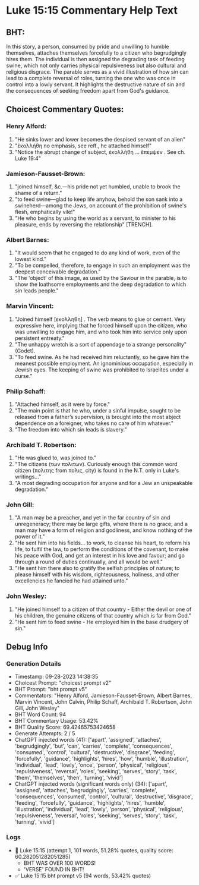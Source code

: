 # Luke 15:15 Commentary Help Text

## BHT:
In this story, a person, consumed by pride and unwilling to humble themselves, attaches themselves forcefully to a citizen who begrudgingly hires them. The individual is then assigned the degrading task of feeding swine, which not only carries physical repulsiveness but also cultural and religious disgrace. The parable serves as a vivid illustration of how sin can lead to a complete reversal of roles, turning the one who was once in control into a lowly servant. It highlights the destructive nature of sin and the consequences of seeking freedom apart from God's guidance.

## Choicest Commentary Quotes:
### Henry Alford:
1. "He sinks lower and lower becomes the despised servant of an alien"
2. "ἐκολλήθη no emphasis, see reff., he attached himself"
3. "Notice the abrupt change of subject, ἐκολλήθη … ἔπεμψεν . See ch. Luke 19:4"

### Jamieson-Fausset-Brown:
1. "joined himself, &c.—his pride not yet humbled, unable to brook the shame of a return."
2. "to feed swine—glad to keep life anyhow, behold the son sank into a swineherd—among the Jews, on account of the prohibition of swine's flesh, emphatically vile!"
3. "He who begins by using the world as a servant, to minister to his pleasure, ends by reversing the relationship" [TRENCH].

### Albert Barnes:
1. "It would seem that he engaged to do any kind of work, even of the lowest kind."
2. "To be compelled, therefore, to engage in such an employment was the deepest conceivable degradation."
3. "The 'object' of this image, as used by the Saviour in the parable, is to show the loathsome employments and the deep degradation to which sin leads people."

### Marvin Vincent:
1. "Joined himself [εκολληθη] . The verb means to glue or cement. Very expressive here, implying that he forced himself upon the citizen, who was unwilling to engage him, and who took him into service only upon persistent entreaty."
2. "The unhappy wretch is a sort of appendage to a strange personality" (Godet).
3. "To feed swine. As he had received him reluctantly, so he gave him the meanest possible employment. An ignominious occupation, especially in Jewish eyes. The keeping of swine was prohibited to Israelites under a curse."

### Philip Schaff:
1. "Attached himself, as it were by force."
2. "The main point is that he who, under a sinful impulse, sought to be released from a father’s supervision, is brought into the most abject dependence on a foreigner, who takes no care of him whatever."
3. "The freedom into which sin leads is slavery."

### Archibald T. Robertson:
1. "He was glued to, was joined to."
2. "The citizens (των πολιτων). Curiously enough this common word citizen (πολιτης from πολις, city) is found in the N.T. only in Luke's writings..."
3. "A most degrading occupation for anyone and for a Jew an unspeakable degradation."

### John Gill:
1. "A man may be a preacher, and yet in the far country of sin and unregeneracy; there may be large gifts, where there is no grace; and a man may have a form of religion and godliness, and know nothing of the power of it."
2. "He sent him into his fields... to work, to cleanse his heart, to reform his life, to fulfil the law, to perform the conditions of the covenant, to make his peace with God, and get an interest in his love and favour; and go through a round of duties continually, and all would be well."
3. "He sent him there also to gratify the selfish principles of nature; to please himself with his wisdom, righteousness, holiness, and other excellencies he fancied he had attained unto."

### John Wesley:
1. "He joined himself to a citizen of that country - Either the devil or one of his children, the genuine citizens of that country which is far from God."
2. "He sent him to feed swine - He employed him in the base drudgery of sin."


## Debug Info
### Generation Details
- Timestamp: 09-28-2023 14:38:35
- Choicest Prompt: "choicest prompt v2"
- BHT Prompt: "bht prompt v5"
- Commentators: "Henry Alford, Jamieson-Fausset-Brown, Albert Barnes, Marvin Vincent, John Calvin, Philip Schaff, Archibald T. Robertson, John Gill, John Wesley"
- BHT Word Count: 94
- BHT Commentary Usage: 53.42%
- BHT Quality Score: 69.42465753424658
- Generate Attempts: 2 / 5
- ChatGPT injected words (41):
	['apart', 'assigned', 'attaches', 'begrudgingly', 'but', 'can', 'carries', 'complete', 'consequences', 'consumed', 'control', 'cultural', 'destructive', 'disgrace', 'feeding', 'forcefully', 'guidance', 'highlights', 'hires', 'how', 'humble', 'illustration', 'individual', 'lead', 'lowly', 'once', 'person', 'physical', 'religious', 'repulsiveness', 'reversal', 'roles', 'seeking', 'serves', 'story', 'task', 'them', 'themselves', 'then', 'turning', 'vivid']
- ChatGPT injected words (significant words only) (34):
	['apart', 'assigned', 'attaches', 'begrudgingly', 'carries', 'complete', 'consequences', 'consumed', 'control', 'cultural', 'destructive', 'disgrace', 'feeding', 'forcefully', 'guidance', 'highlights', 'hires', 'humble', 'illustration', 'individual', 'lead', 'lowly', 'person', 'physical', 'religious', 'repulsiveness', 'reversal', 'roles', 'seeking', 'serves', 'story', 'task', 'turning', 'vivid']

### Logs
- 🔄 Luke 15:15 (attempt 1, 101 words, 51.28% quotes, quality score: 60.282051282051285) 
	- BHT WAS OVER 100 WORDS! 
	- 'VERSE' FOUND IN BHT!
- ✅ Luke 15:15 bht prompt v5 (94 words, 53.42% quotes)